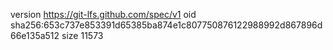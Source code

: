 version https://git-lfs.github.com/spec/v1
oid sha256:653c737e853391d65385ba874e1c807750876122988992d867896d66e135a512
size 11573
